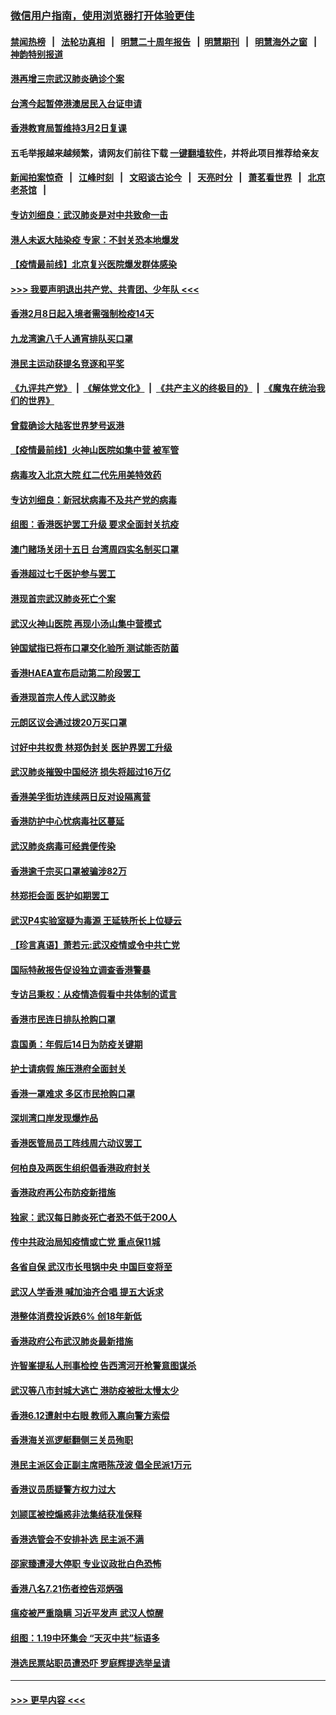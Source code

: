 ### [微信用户指南，使用浏览器打开体验更佳](https://github.com/gfw-breaker/banned-news1/blob/master/indexes/wechat-guide.md?t=0)
#### [禁闻热榜](热点新闻.md?t=0)  &nbsp;&nbsp;|&nbsp;&nbsp; [法轮功真相](https://github.com/gfw-breaker/truth/blob/master/README.md?t=0) &nbsp;&nbsp;|&nbsp;&nbsp; [明慧二十周年报告](https://github.com/gfw-breaker/mh-reports/blob/master/README.md?t=0) &nbsp;&nbsp;|&nbsp;&nbsp;[明慧期刊](https://github.com/gfw-breaker/mh-qikan) &nbsp;&nbsp;|&nbsp;&nbsp; [明慧海外之窗](https://github.com/gfw-breaker/mh-news/blob/master/README.md?t=0) &nbsp;&nbsp;|&nbsp;&nbsp; [神韵特别报道](https://github.com/gfw-breaker/mh-news/blob/master/shenyun.md?t=0)
#### [港再增三宗武汉肺炎确诊个案](../pages/nsc415/n11850328.md?t=02070955) 
#### [台湾今起暂停港澳居民入台证申请](../pages/nsc415/n11850304.md?t=02070955) 
#### [香港教育局暂维持3月2日复课](../pages/nsc415/n11850260.md?t=02070955) 
#### 五毛举报越来越频繁，请网友们前往下载 [一键翻墙软件](https://github.com/gfw-breaker/ssr-accounts)，并将此项目推荐给亲友
#### [新闻拍案惊奇](https://github.com/gfw-breaker/banned-news1/blob/master/pages/link4.md) &nbsp;&nbsp;|&nbsp;&nbsp; [江峰时刻](https://github.com/gfw-breaker/banned-news1/blob/master/pages/link4.md) &nbsp;&nbsp;|&nbsp;&nbsp; [文昭谈古论今](https://github.com/gfw-breaker/banned-news1/blob/master/pages/link4.md) &nbsp;&nbsp;|&nbsp;&nbsp; [天亮时分](https://github.com/gfw-breaker/banned-news1/blob/master/pages/link4.md) &nbsp;&nbsp;|&nbsp;&nbsp; [萧茗看世界](https://github.com/gfw-breaker/banned-news1/blob/master/pages/link4.md) &nbsp;&nbsp;|&nbsp;&nbsp; [北京老茶馆](https://github.com/gfw-breaker/banned-news1/blob/master/pages/link4.md) &nbsp;&nbsp;|&nbsp;&nbsp; 
#### [专访刘细良：武汉肺炎是对中共致命一击](../pages/nsc415/n11849934.md?t=02070955) 
#### [港人未返大陆染疫 专家：不封关恐本地爆发](../pages/nsc415/n11848021.md?t=02070955) 
#### [【疫情最前线】北京复兴医院爆发群体感染](../pages/nsc415/n11847626.md?t=02070955) 
#### [>>> 我要声明退出共产党、共青团、少年队 <<<](https://github.com/begood0513/goodnews/blob/master/quit/letter.md) 
#### [香港2月8日起入境者需强制检疫14天](../pages/nsc415/n11847658.md?t=02070955) 
#### [九龙湾逾八千人通宵排队买口罩](../pages/nsc415/n11847647.md?t=02070955) 
#### [港民主运动获提名竞逐和平奖](../pages/nsc415/n11847633.md?t=02070955) 
#### [《九评共产党》](https://github.com/begood0513/9ping.md/blob/master/README.md) &nbsp;|&nbsp; [《解体党文化》](../../../../jtdwh.md/blob/master/README.md)  &nbsp;|&nbsp; [《共产主义的终极目的》](../../../../gczydzjmd.md/blob/master/README.md) &nbsp;|&nbsp; [《魔鬼在统治我们的世界》](../../../../mgztzwmdsj.md/blob/master/README.md) 
#### [曾载确诊大陆客世界梦号返港](../pages/nsc415/n11847608.md?t=02070955) 
#### [【疫情最前线】火神山医院如集中营 被军管](../pages/nsc415/n11847524.md?t=02070955) 
#### [病毒攻入北京大院 红二代先用美特效药](../pages/nsc415/n11847427.md?t=02070955) 
#### [专访刘细良：新冠状病毒不及共产党的病毒](../pages/nsc415/n11847164.md?t=02070955) 
#### [组图：香港医护罢工升级 要求全面封关抗疫](../pages/nsc415/n11844107.md?t=02070955) 
#### [澳门赌场关闭十五日 台湾周四实名制买口罩](../pages/nsc415/n11845083.md?t=02070955) 
#### [香港超过七千医护参与罢工](../pages/nsc415/n11845051.md?t=02070955) 
#### [港现首宗武汉肺炎死亡个案](../pages/nsc415/n11844998.md?t=02070955) 
#### [武汉火神山医院 再现小汤山集中营模式](../pages/nsc415/n11844763.md?t=02070955) 
#### [钟国斌指已将布口罩交化验所 测试能否防菌](../pages/nsc415/n11842783.md?t=02070955) 
#### [香港HAEA宣布启动第二阶段罢工](../pages/nsc415/n11842723.md?t=02070955) 
#### [香港现首宗人传人武汉肺炎](../pages/nsc415/n11842766.md?t=02070955) 
#### [元朗区议会通过拨20万买口罩](../pages/nsc415/n11842754.md?t=02070955) 
#### [讨好中共权贵 林郑伪封关 医护界罢工升级](../pages/nsc415/n11842359.md?t=02070955) 
#### [武汉肺炎摧毁中国经济 损失将超过16万亿](../pages/nsc415/n11839723.md?t=02070955) 
#### [香港美孚街坊连续两日反对设隔离营](../pages/nsc415/n11839962.md?t=02070955) 
#### [香港防护中心忧病毒社区蔓延](../pages/nsc415/n11839933.md?t=02070955) 
#### [武汉肺炎病毒可经粪便传染](../pages/nsc415/n11839939.md?t=02070955) 
#### [香港逾千宗买口罩被骗涉82万](../pages/nsc415/n11839914.md?t=02070955) 
#### [林郑拒会面 医护如期罢工](../pages/nsc415/n11839892.md?t=02070955) 
#### [武汉P4实验室疑为毒源 王延轶所长上位疑云](../pages/nsc415/n11835543.md?t=02070955) 
#### [【珍言真语】萧若元:武汉疫情或令中共亡党](../pages/nsc415/n11829394.md?t=02070955) 
#### [国际特赦报告促设独立调查香港警暴](../pages/nsc415/n11833845.md?t=02070955) 
#### [专访吕秉权：从疫情造假看中共体制的谎言](../pages/nsc415/n11833813.md?t=02070955) 
#### [香港市民连日排队抢购口罩](../pages/nsc415/n11833794.md?t=02070955) 
#### [袁国勇：年假后14日为防疫关键期](../pages/nsc415/n11831088.md?t=02070955) 
#### [护士请病假 施压港府全面封关](../pages/nsc415/n11831030.md?t=02070955) 
#### [香港一罩难求 多区市民抢购口罩](../pages/nsc415/n11831002.md?t=02070955) 
#### [深圳湾口岸发现爆炸品](../pages/nsc415/n11828802.md?t=02070955) 
#### [香港医管局员工阵线周六动议罢工](../pages/nsc415/n11828762.md?t=02070955) 
#### [何柏良及两医生组织倡香港政府封关](../pages/nsc415/n11828749.md?t=02070955) 
#### [香港政府再公布防疫新措施](../pages/nsc415/n11828716.md?t=02070955) 
#### [独家：武汉每日肺炎死亡者恐不低于200人](../pages/nsc415/n11828240.md?t=02070955) 
#### [传中共政治局知疫情或亡党 重点保11城](../pages/nsc415/n11828145.md?t=02070955) 
#### [各省自保 武汉市长甩锅中央 中国巨变将至](../pages/nsc415/n11828021.md?t=02070955) 
#### [武汉人学香港 喊加油齐合唱 提五大诉求](../pages/nsc415/n11827046.md?t=02070955) 
#### [港整体消费投诉跌6% 创18年新低](../pages/nsc415/n11817280.md?t=02070955) 
#### [香港政府公布武汉肺炎最新措施](../pages/nsc415/n11817152.md?t=02070955) 
#### [许智峯提私人刑事检控 告西湾河开枪警意图谋杀](../pages/nsc415/n11817132.md?t=02070955) 
#### [武汉等八市封城大逃亡 港防疫被批太慢太少](../pages/nsc415/n11817058.md?t=02070955) 
#### [香港6.12遭射中右眼 教师入禀向警方索偿](../pages/nsc415/n11814678.md?t=02070955) 
#### [香港海关巡逻艇翻侧三关员殉职](../pages/nsc415/n11814604.md?t=02070955) 
#### [港民主派区会正副主席晤陈茂波 倡全民派1万元](../pages/nsc415/n11814582.md?t=02070955) 
#### [香港议员质疑警方权力过大](../pages/nsc415/n11814560.md?t=02070955) 
#### [刘颕匡被控煽惑非法集结获准保释](../pages/nsc415/n11811727.md?t=02070955) 
#### [香港选管会不安排补选 民主派不满](../pages/nsc415/n11811691.md?t=02070955) 
#### [邵家臻遭浸大停职 专业议政批白色恐怖](../pages/nsc415/n11811670.md?t=02070955) 
#### [香港八名7.21伤者控告邓炳强](../pages/nsc415/n11811623.md?t=02070955) 
#### [瘟疫被严重隐瞒 习近平发声 武汉人惊醒](../pages/nsc415/n11811186.md?t=02070955) 
#### [组图：1.19中环集会 “天灭中共”标语多](../pages/nsc415/n11809514.md?t=02070955) 
#### [港选民票站职员遭恐吓 罗庭辉提选举呈请](../pages/nsc415/n11808914.md?t=02070955) 

----
#### [ >>> 更早内容 <<< ](../indexes/nsc415-earlier.md)
